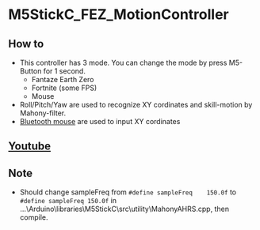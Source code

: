 # M5StickC_FEZ_MotionController

## How to
 - This controller has 3 mode. You can change the mode by press M5-Button for 1 second.
   - Fantaze Earth Zero
   - Fortnite (some FPS)
   - Mouse
 - Roll/Pitch/Yaw are used to recognize XY cordinates and skill-motion by Mahony-filter.
 - [Bluetooth mouse](https://github.com/T-vK/ESP32-BLE-Mouse) are used to input XY cordinates 
## [Youtube](https://www.youtube.com/watch?v=hiMvGo1NXqg)

## Note
 - Should change sampleFreq from `#define sampleFreq	150.0f` to  `#define sampleFreq	150.0f` in ...\Arduino\libraries\M5StickC\src\utility\MahonyAHRS.cpp, then compile.
